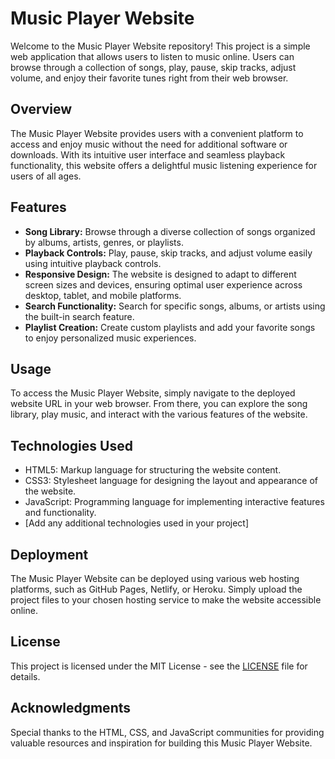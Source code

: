 # Music Player Website

Welcome to the Music Player Website repository! This project is a simple web application that allows users to listen to music online. Users can browse through a collection of songs, play, pause, skip tracks, adjust volume, and enjoy their favorite tunes right from their web browser.

## Overview

The Music Player Website provides users with a convenient platform to access and enjoy music without the need for additional software or downloads. With its intuitive user interface and seamless playback functionality, this website offers a delightful music listening experience for users of all ages.

## Features

- **Song Library:** Browse through a diverse collection of songs organized by albums, artists, genres, or playlists.
- **Playback Controls:** Play, pause, skip tracks, and adjust volume easily using intuitive playback controls.
- **Responsive Design:** The website is designed to adapt to different screen sizes and devices, ensuring optimal user experience across desktop, tablet, and mobile platforms.
- **Search Functionality:** Search for specific songs, albums, or artists using the built-in search feature.
- **Playlist Creation:** Create custom playlists and add your favorite songs to enjoy personalized music experiences.

## Usage

To access the Music Player Website, simply navigate to the deployed website URL in your web browser. From there, you can explore the song library, play music, and interact with the various features of the website.

## Technologies Used

- HTML5: Markup language for structuring the website content.
- CSS3: Stylesheet language for designing the layout and appearance of the website.
- JavaScript: Programming language for implementing interactive features and functionality.
- [Add any additional technologies used in your project]

## Deployment

The Music Player Website can be deployed using various web hosting platforms, such as GitHub Pages, Netlify, or Heroku. Simply upload the project files to your chosen hosting service to make the website accessible online.

## License

This project is licensed under the MIT License - see the [LICENSE](LICENSE) file for details.

## Acknowledgments

Special thanks to the HTML, CSS, and JavaScript communities for providing valuable resources and inspiration for building this Music Player Website.
